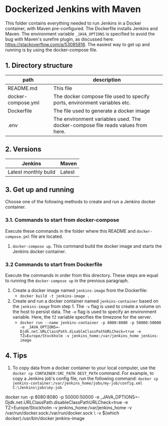 # Dockerized Jenkins with Maven
This folder contains everything needed to run Jenkins in a Docker container, with Maven pre-configured. The Dockerfile installs Jenkins and Maven. The environment variable `_JAVA_OPTIONS` is specified to avoid the bug with Maven's surefire plugin, as discussed here: https://stackoverflow.com/a/53085816. The easiest way to get up and running is by using the docker-compose file.

## 1. Directory structure

| path  | description   |
|---|---|
| README.md | This file |
| docker-compose.yml | The docker compose file used to specify ports, environment variables etc. |
| Dockerfile | The file used to generate a docker image |
| .env | The environment variables used. The docker-compose file reads values from here. |

## 2. Versions
| Jenkins | Maven  |
|---|---|
| Latest monthly build | Latest |

## 3. Get up and running
Choose one of the following methods to create and run a Jenkins docker container.

### 3.1. Commands to start from docker-compose
Execute these commands in the folder where this README and `docker-compose.ýml` file are located.
1. `docker-compose up`. This command build the docker image and starts the Jenkins docker container.

### 3.2 Commands to start from Dockerfile
Execute the commands in order from this directory. These steps are equal to running the `docker-compose up` in the previous paragraph.

1. Create a docker image named `jenkins-image` from the Dockerfile: 
	* `docker build -t jenkins-image .`
2. Create and run a docker container named `jenkins-container` based on the `jenkins-image` from step 1. The `-v` flag is used to create a volume on the host to persist data. The `-e` flag is used to specify an environment variable. Here, the `TZ` variable specifies the timezone for the server.  
	* `docker run --name jenkins-container -p 8080:8080 -p 50000:50000 -e _JAVA_OPTIONS=-Djdk.net.URLClassPath.disableClassPathURLCheck=true -e TZ=Europe/Stockholm -v jenkins_home:/var/jenkins_home
jenkins-image`

## 4. Tips

1. To copy data from a docker container to your local computer, use the `docker cp CONTAINER:SRC_PATH DEST_PATH` command. For example, to copy a Jenkins job's config file, run the following command: `docker cp jenkins-container:/var/jenkins_home/jobs/my-job/config.xml C:\Jenkins\jobs\my-job`

docker run -p 8080:8080 -p 50000:50000 -e _JAVA_OPTIONS=-Djdk.net.URLClassPath.disableClassPathURLCheck=true -e TZ=Europe/Stockholm -v jenkins_home:/var/jenkins_home -v /var/run/docker.sock:/var/run/docker.sock \ -v $(which docker):/usr/bin/docker jenkins-image